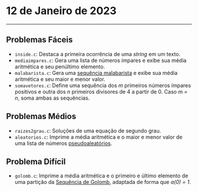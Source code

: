 # 12 de Janeiro de 2023

---

## Problemas Fáceis

- `inside.c`: Destaca a primeira ocorrência de uma _string_ em um texto.
- `mediaimpares.c`: Gera uma lista de números ímpares e exibe sua média aritmética e seu penúltimo elemento.
- `malabarista.c`: Gera uma [sequência malabarista](https://en.wikipedia.org/wiki/Juggler_sequence) e exibe sua média aritmética e seu maior e menor valor.
- `somavetores.c`: Define uma sequência dos _m_ primeiros números ímpares positivos e outra dos _n_ primeiros divisores de 4 a partir de 0. Caso _m = n_, soma ambas as sequências.


## Problemas Médios

- `raizes2grau.c`: Soluções de uma equação de segundo grau.
- `aleatorios.c`: Imprime a média aritmética e o maior e menor valor de uma lista de números [pseudoaleatórios](https://en.wikipedia.org/wiki/Pseudorandomness).


## Problema Difícil

- `golomb.c`: Imprime a média aritmética e o primeiro e último elemento de uma partição da [Sequência de Golomb](https://en.wikipedia.org/wiki/Golomb_sequence), adaptada de forma que _a(0) = 1_.
